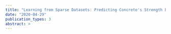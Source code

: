 ```yaml
---
title: "Learning from Sparse Datasets: Predicting Concrete's Strength by Machine Learning"
date: "2020-04-29"
publication_types: 3
abstract: >
---
```

